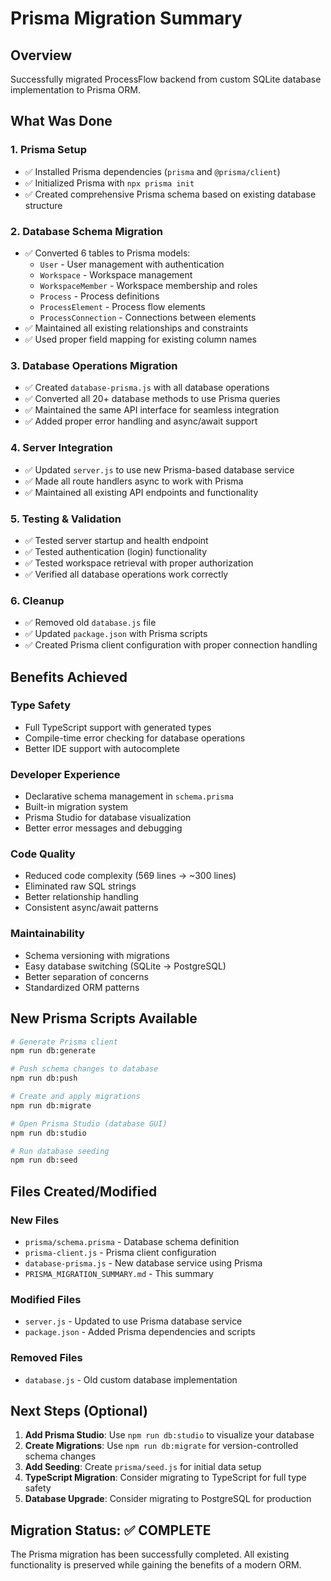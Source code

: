 # Prisma Migration Summary

## Overview
Successfully migrated ProcessFlow backend from custom SQLite database implementation to Prisma ORM.

## What Was Done

### 1. Prisma Setup
- ✅ Installed Prisma dependencies (`prisma` and `@prisma/client`)
- ✅ Initialized Prisma with `npx prisma init`
- ✅ Created comprehensive Prisma schema based on existing database structure

### 2. Database Schema Migration
- ✅ Converted 6 tables to Prisma models:
  - `User` - User management with authentication
  - `Workspace` - Workspace management
  - `WorkspaceMember` - Workspace membership and roles
  - `Process` - Process definitions
  - `ProcessElement` - Process flow elements
  - `ProcessConnection` - Connections between elements
- ✅ Maintained all existing relationships and constraints
- ✅ Used proper field mapping for existing column names

### 3. Database Operations Migration
- ✅ Created `database-prisma.js` with all database operations
- ✅ Converted all 20+ database methods to use Prisma queries
- ✅ Maintained the same API interface for seamless integration
- ✅ Added proper error handling and async/await support

### 4. Server Integration
- ✅ Updated `server.js` to use new Prisma-based database service
- ✅ Made all route handlers async to work with Prisma
- ✅ Maintained all existing API endpoints and functionality

### 5. Testing & Validation
- ✅ Tested server startup and health endpoint
- ✅ Tested authentication (login) functionality
- ✅ Tested workspace retrieval with proper authorization
- ✅ Verified all database operations work correctly

### 6. Cleanup
- ✅ Removed old `database.js` file
- ✅ Updated `package.json` with Prisma scripts
- ✅ Created Prisma client configuration with proper connection handling

## Benefits Achieved

### Type Safety
- Full TypeScript support with generated types
- Compile-time error checking for database operations
- Better IDE support with autocomplete

### Developer Experience
- Declarative schema management in `schema.prisma`
- Built-in migration system
- Prisma Studio for database visualization
- Better error messages and debugging

### Code Quality
- Reduced code complexity (569 lines → ~300 lines)
- Eliminated raw SQL strings
- Better relationship handling
- Consistent async/await patterns

### Maintainability
- Schema versioning with migrations
- Easy database switching (SQLite → PostgreSQL)
- Better separation of concerns
- Standardized ORM patterns

## New Prisma Scripts Available

```bash
# Generate Prisma client
npm run db:generate

# Push schema changes to database
npm run db:push

# Create and apply migrations
npm run db:migrate

# Open Prisma Studio (database GUI)
npm run db:studio

# Run database seeding
npm run db:seed
```

## Files Created/Modified

### New Files
- `prisma/schema.prisma` - Database schema definition
- `prisma-client.js` - Prisma client configuration
- `database-prisma.js` - New database service using Prisma
- `PRISMA_MIGRATION_SUMMARY.md` - This summary

### Modified Files
- `server.js` - Updated to use Prisma database service
- `package.json` - Added Prisma dependencies and scripts

### Removed Files
- `database.js` - Old custom database implementation

## Next Steps (Optional)

1. **Add Prisma Studio**: Use `npm run db:studio` to visualize your database
2. **Create Migrations**: Use `npm run db:migrate` for version-controlled schema changes
3. **Add Seeding**: Create `prisma/seed.js` for initial data setup
4. **TypeScript Migration**: Consider migrating to TypeScript for full type safety
5. **Database Upgrade**: Consider migrating to PostgreSQL for production

## Migration Status: ✅ COMPLETE

The Prisma migration has been successfully completed. All existing functionality is preserved while gaining the benefits of a modern ORM.
